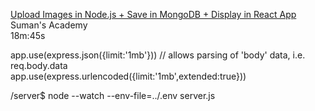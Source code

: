 [Upload Images in Node.js + Save in MongoDB + Display in React App](https://www.youtube.com/watch?v=UNKQ1I4O7eU)  
Suman's Academy  
18m:45s  

app.use(express.json({limit:'1mb'})) // allows parsing of 'body' data, i.e. req.body.data  
app.use(express.urlencoded({limit:'1mb',extended:true}))  

/server$ node --watch --env-file=../.env server.js  
